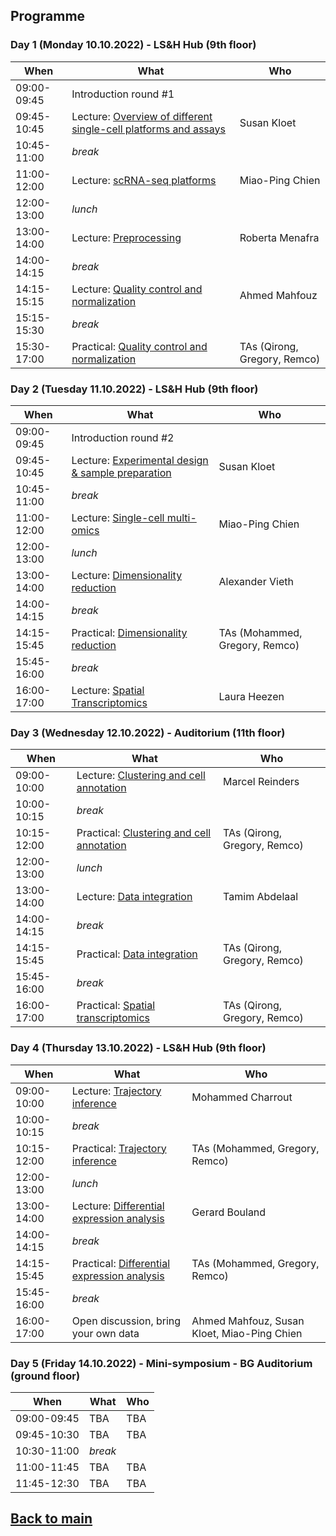 ## Programme

### Day 1 (Monday 10.10.2022) - LS&H Hub (9th floor)
| When | What | Who |
| ------------- | ------------- | ------------- |
|09:00-09:45 |Introduction round #1 |  |
|09:45-10:45 |Lecture: [Overview of different single-cell platforms and assays](Lectures/Day1_Overview_single_cell_sequencing_Kloet.pdf) | Susan Kloet |
|10:45-11:00 |_break_ |  |
|11:00-12:00 |Lecture: [scRNA-seq platforms](Lectures/Day1_scRNA-seq_platforms_Chien.pdf) | Miao-Ping Chien |
|12:00-13:00 |_lunch_ |  |
|13:00-14:00 |Lecture: [Preprocessing](Lectures/Day1_Preprocessing_Menafra.pdf) | Roberta Menafra |
|14:00-14:15 |_break_| |
|14:15-15:15 |Lecture: [Quality control and normalization](Lectures/Day1_QC_and_Normalization_Mahfouz.pdf) | Ahmed Mahfouz |
|15:15-15:30 |_break_ | |
|15:30-17:00 |Practical: [Quality control and normalization](session-qc-normalization/QC_Normalization.md) | TAs (Qirong, Gregory, Remco) |

### Day 2 (Tuesday 11.10.2022) - LS&H Hub (9th floor)
| When | What | Who |
| ------------- | ------------- | ------------- |
|09:00-09:45 |Introduction round #2 |  |
|09:45-10:45 |Lecture: [Experimental design & sample preparation](Lectures/Day2_Sample_prep_and_experimental_design_Kloet.pdf) | Susan Kloet |
|10:45-11:00 |_break_ |  |
|11:00-12:00 |Lecture: [Single-cell multi-omics](Lectures/Day2_Single-cell_multi_omics_Chien.pdf) | Miao-Ping Chien |
|12:00-13:00 |_lunch_ |  |
|13:00-14:00 |Lecture: [Dimensionality reduction](Lectures/Day2_Dimensionality_Reduction_Hollt.pdf) | Alexander Vieth |
|14:00-14:15 |_break_ | |
|14:15-15:45 |Practical: [Dimensionality reduction](session-dimensionalityreduction/Dimensionality_Reduction.md) | TAs (Mohammed, Gregory, Remco) |
|15:45-16:00 |_break_ | |
|16:00-17:00 |Lecture: [Spatial Transcriptomics](Lectures/Day3_Spatial_transcriptomics_Alemany.pdf) | Laura Heezen |

### Day 3 (Wednesday 12.10.2022) - Auditorium (11th floor)
| When | What | Who |
| ------------- | ------------- | ------------- |
|09:00-10:00 |Lecture: [Clustering and cell annotation](Lectures/Day3_clustering_cell_annotation_Michielsen.pdf) | Marcel Reinders |
|10:00-10:15 |_break_ |  |
|10:15-12:00 |Practical: [Clustering and cell annotation](session-clustering/Clustering.md) | TAs  (Qirong, Gregory, Remco) |
|12:00-13:00 |_lunch_ |  |
|13:00-14:00 |Lecture: [Data integration](Lectures/Day3_Data_Integration_Abdelaal.pdf) | Tamim Abdelaal |
|14:00-14:15 |_break_ | |
|14:15-15:45 |Practical: [Data integration](session-integration/Data_Integration.md) | TAs (Qirong, Gregory, Remco) |
|15:45-16:00 |_break_ | |
|16:00-17:00 |Practical: [Spatial transcriptomics](session-integration/Spatial_Transcriptomics.md) | TAs (Qirong, Gregory, Remco) |

### Day 4 (Thursday 13.10.2022) - LS&H Hub (9th floor)
| When | What | Who |
| ------------- | ------------- | ------------- |
|09:00-10:00 |Lecture: [Trajectory inference](Lectures/Day4_trajectory_inference_Charrout.pdf) | Mohammed Charrout |
|10:00-10:15 |_break_ |  |
|10:15-12:00 |Practical: [Trajectory inference](session-trajectories/session-trajectories.md) | TAs (Mohammed, Gregory, Remco) |
|12:00-13:00 |_lunch_ |  |
|13:00-14:00 |Lecture: [Differential expression analysis](Lectures/Day4_Differential_expression_Mahfouz.pdf) | Gerard Bouland |
|14:00-14:15 |_break_ | |
|14:15-15:45 |Practical: [Differential expression analysis](session-differentialexpression/Differential_Expression.md) | TAs (Mohammed, Gregory, Remco) |
|15:45-16:00 |_break_ | |
|16:00-17:00 |Open discussion, bring your own data | Ahmed Mahfouz, Susan Kloet, Miao-Ping Chien |

### Day 5 (Friday 14.10.2022) - Mini-symposium - BG Auditorium (ground floor)
| When | What | Who |
| ------------- | ------------- | ------------- |
|09:00-09:45 | TBA | TBA |
|09:45-10:30 | TBA | TBA |
|10:30-11:00 |_break_ | |
|11:00-11:45 | TBA | TBA |
|11:45-12:30 | TBA | TBA |


## [Back to main](README.md)
